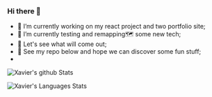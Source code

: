 ### Hi there 👋

- 🔭 I’m currently working on my react project and two portfolio site; 
- 🤖 I’m currently testing and remapping🗺️ some new tech;
- 🌋 Let's see what will come out;
- 📂 See my repo below and hope we can discover some fun stuff;
- 
![Xavier's github Stats](https://github-readme-stats.vercel.app/api?username=Xavier-WW&theme=vision-friendly-dark&show_icons=true)

![Xavier's Languages Stats](https://github-readme-stats.vercel.app/api/top-langs/?username=Xavier-WW&theme=graywhite&layout=compact)

<!--
**Xavier-WW/Xavier-WW** is a ✨ _special_ ✨ repository because its `README.md` (this file) appears on your GitHub profile.

Here are some ideas to get you started:

- 🔭 I’m currently working on ...
- 🌱 I’m currently learning ...
- 👯 I’m looking to collaborate on ...
- 🤔 I’m looking for help with ...
- 💬 Ask me about ...
- 📫 How to reach me: ...
- 😄 Pronouns: ...
- ⚡ Fun fact: ...
-->
